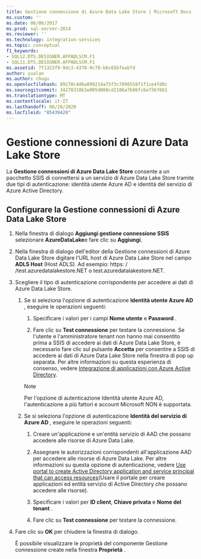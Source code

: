 ```yaml
---
title: Gestione connessione di Azure Data Lake Store | Microsoft Docs
ms.custom: ''
ms.date: 06/06/2017
ms.prod: sql-server-2014
ms.reviewer: ''
ms.technology: integration-services
ms.topic: conceptual
f1_keywords:
- SQL12.DTS.DESIGNER.AFPADLSCM.F1
- SQL11.DTS.DESIGNER.AFPADLSCM.F1
ms.assetid: 7f1323f9-9dc3-4378-9c70-bbc65bfeabfd
author: yualan
ms.author: chugu
ms.openlocfilehash: 89278c4d6a099214a75f3c7898558f1f1ce4fd0c
ms.sourcegitcommit: 34278310b3e005d008cd2106a7b86fc6e736f661
ms.translationtype: MT
ms.contentlocale: it-IT
ms.lasthandoff: 06/26/2020
ms.locfileid: "85439428"
---
```

# <a name="azure-data-lake-store-connection-manager"></a>Gestione connessioni di Azure Data Lake Store
  La **Gestione connessioni di Azure Data Lake Store** consente a un pacchetto SSIS di connettersi a un servizio di Azure Data Lake Store tramite due tipi di autenticazione: identità utente Azure AD e identità del servizio di Azure Active Directory.  

## <a name="configure-the-azure-data-lake-store-connection-manager"></a>Configurare la Gestione connessioni di Azure Data Lake Store 
  
1.  Nella finestra di dialogo **Aggiungi gestione connessione SSIS** selezionare **AzureDataLake**e fare clic su **Aggiungi**.   
  
2.  Nella finestra di dialogo dell'editor della Gestione connessioni di Azure Data Lake Store digitare l'URL host di Azure Data Lake Store nel campo **ADLS Host** (Host ADLS). Ad esempio: https: \/ /test.azuredatalakestore.NET o test.azuredatalakestore.NET.
  
3.  Scegliere il tipo di autenticazione corrispondente per accedere ai dati di Azure Data Lake Store.

    1.  Se si seleziona l'opzione di autenticazione **Identità utente Azure AD** , eseguire le operazioni seguenti:

        1. Specificare i valori per i campi **Nome utente** e **Password** . 
    
        2. Fare clic su **Test connessione** per testare la connessione. Se l'utente e l'amministratore tenant non hanno mai consentito prima a SSIS di accedere ai dati di Azure Data Lake Store, è necessario fare clic sul pulsante **Accetta** per consentire a SSIS di accedere ai dati di Azure Data Lake Store nella finestra di pop up separata. Per altre informazioni su questa esperienza di consenso, vedere [Integrazione di applicazioni con Azure Active Directory](https://docs.microsoft.com/azure/active-directory/manage-apps/plan-an-application-integration#integrating-applications-with-azure-ad).
    
        > [!NOTE] 
        > Per l'opzione di autenticazione Identità utente Azure AD, l'autenticazione a più fattori e account Microsoft NON è supportata.
    
    2.  Se si seleziona l'opzione di autenticazione **Identità del servizio di Azure AD** , eseguire le operazioni seguenti:
        1. Creare un'applicazione e un'entità servizio di AAD che possano accedere alle risorse di Azure Data Lake.
    
        2. Assegnare le autorizzazioni corrispondenti all'applicazione AAD per accedere alle risorse di Azure Data Lake. Per altre informazioni su questa opzione di autenticazione, vedere [Use portal to create Active Directory application and service principal that can access resources](https://docs.microsoft.com/azure/azure-resource-manager/resource-group-create-service-principal-portal)(Usare il portale per creare applicazioni ed entità servizio di Active Directory che possano accedere alle risorse).
    
        3. Specificare i valori per **ID client**, **Chiave privata** e **Nome del tenant** .
    
        4. Fare clic su **Test connessione** per testare la connessione.  
  
4.  Fare clic su **OK** per chiudere la finestra di dialogo.  
  
    È possibile visualizzare le proprietà del componente Gestione connessione create nella finestra **Proprietà** .  
  
  
